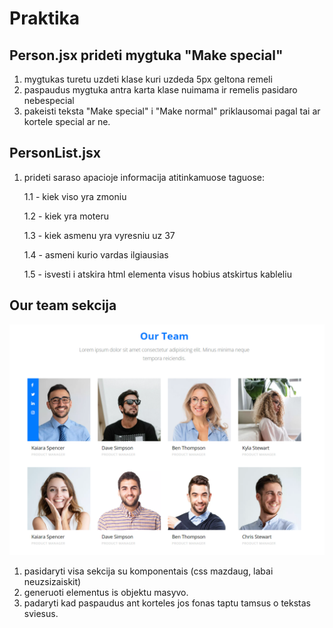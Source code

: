 # Praktika

## Person.jsx prideti mygtuka "Make special"

1. mygtukas turetu uzdeti klase kuri uzdeda 5px geltona remeli
2. paspaudus mygtuka antra karta klase nuimama ir remelis pasidaro nebespecial
3. pakeisti teksta "Make special" i "Make normal" priklausomai pagal tai ar kortele
   special ar ne.

## PersonList.jsx

1. prideti saraso apacioje informacija atitinkamuose taguose:

   1.1 - kiek viso yra zmoniu

   1.2 - kiek yra moteru

   1.3 - kiek asmenu yra vyresniu uz 37

   1.4 - asmeni kurio vardas ilgiausias

   1.5 - isvesti i atskira html elementa visus hobius atskirtus kableliu

## Our team sekcija

![](assets/2023-08-08-11-45-52.png)

1. pasidaryti visa sekcija su komponentais (css mazdaug, labai neuzsizaiskit)
2. generuoti elementus is objektu masyvo.
3. padaryti kad paspaudus ant korteles jos fonas taptu tamsus o tekstas sviesus.
